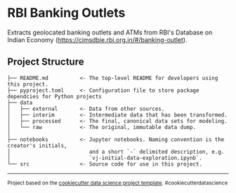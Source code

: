 RBI Banking Outlets
==============================

Extracts geolocated banking outlets and ATMs from RBI's Database on Indian Economy (https://cimsdbie.rbi.org.in/#/banking-outlet).

Project Structure
------------

    ├── README.md          <- The top-level README for developers using this project.
    ├── pyproject.toml     <- Configuration file to store package dependcies for Python projects
    ├── data
    │   ├── external       <- Data from other sources.
    │   ├── interim        <- Intermediate data that has been transformed.
    │   ├── processed      <- The final, canonical data sets for modeling.
    │   └── raw            <- The original, immutable data dump.
    │
    ├── notebooks          <- Jupyter notebooks. Naming convention is the creator's initials,
    │                         and a short `-` delimited description, e.g.
    │                         `vj-initial-data-exploration.ipynb`.
    └── src                <- Source code for use in this project.
    
--------

<p><small>Project based on the <a target="_blank" href="https://drivendata.github.io/cookiecutter-data-science/">cookiecutter data science project template</a>. #cookiecutterdatascience</small></p>
